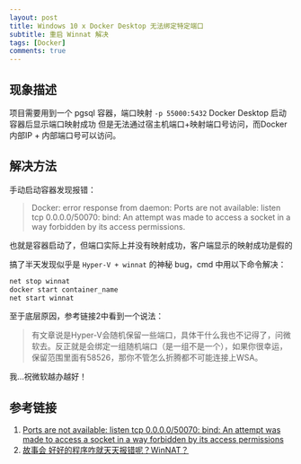 ```yaml
---
layout: post
title: Windows 10 x Docker Desktop 无法绑定特定端口
subtitle: 重启 Winnat 解决
tags: [Docker]
comments: true
---
```



## 现象描述

项目需要用到一个 pgsql 容器，端口映射 `-p 55000:5432`
Docker Desktop 启动容器后显示端口映射成功
但是无法通过宿主机端口+映射端口号访问，而Docker 内部IP + 内部端口号可以访问。

## 解决方法

手动启动容器发现报错：

> Docker: error response from daemon: Ports are not available: listen tcp 0.0.0.0/50070: bind: An attempt was made to access a socket in a way forbidden by its access permissions.

也就是容器启动了，但端口实际上并没有映射成功，客户端显示的映射成功是假的

搞了半天发现似乎是 `Hyper-V + winnat` 的神秘 bug，cmd 中用以下命令解决：

```cmd
net stop winnat
docker start container_name
net start winnat
```

至于底层原因，参考链接2中看到一个说法：

>有文章说是Hyper-V会随机保留一些端口，具体干什么我也不记得了，问微软去。反正就是会绑定一组随机端口（是一组不是一个），如果你很幸运，保留范围里面有58526，那你不管怎么折腾都不可能连接上WSA。

我...祝微软越办越好！

## 参考链接

1. [Ports are not available: listen tcp 0.0.0.0/50070: bind: An attempt was made to access a socket in a way forbidden by its access permissions](https://stackoverflow.com/questions/65272764/ports-are-not-available-listen-tcp-0-0-0-0-50070-bind-an-attempt-was-made-to)
2. [故事会 好好的程序咋就天天报错呢？WinNAT？](https://www.bilibili.com/read/cv16466587)